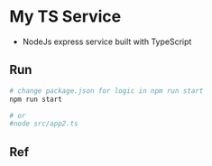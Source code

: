 # My TS Service

- NodeJs express service built with TypeScript

## Run
```bash
# change package.json for logic in npm run start 
npm run start

# or 
#node src/app2.ts
```

## Ref